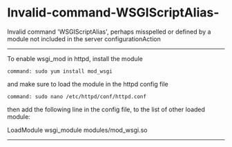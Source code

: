 # Invalid-command-WSGIScriptAlias-
Invalid command 'WSGIScriptAlias', perhaps misspelled or defined by a module not included in the server configurationAction
**********************************************************************************************************************************

To enable wsgi_mod in httpd, install the module

    command: sudo yum install mod_wsgi
    
and make sure to load the module in the httpd config file

    command: sudo nano /etc/httpd/conf/httpd.conf
    
then add the following line in the config file, to the list of other loaded module:

LoadModule wsgi_module modules/mod_wsgi.so

*************************************************************************************************************************************
